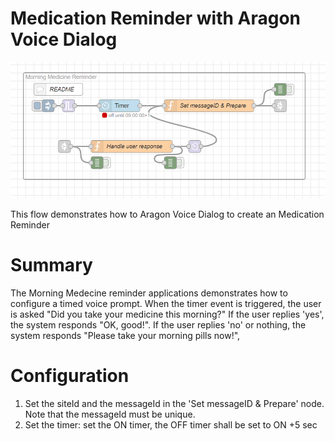 # Medication Reminder with Aragon Voice Dialog
![timed-voice-prompts](timed-voice-prompts.png)

This flow demonstrates how to Aragon Voice Dialog to create an Medication Reminder

# Summary
The Morning Medecine reminder applications demonstrates how to configure a timed voice prompt.
When the timer event is triggered, the user is asked "Did you take your medicine this morning?"
If the user replies 'yes', the system responds "OK, good!".
If the user replies 'no' or nothing, the system responds "Please take your morning pills now!",

# Configuration
 1. Set the siteId and the messageId in the 'Set messageID & Prepare' node. Note that the messageId must be unique.
 1. Set the timer: set the ON timer, the OFF timer shall be set to ON +5 sec
